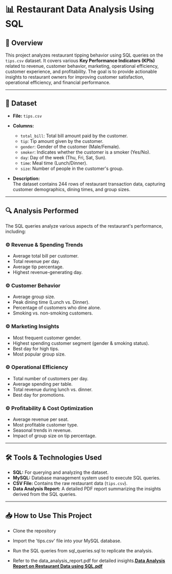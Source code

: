 # 📊 Restaurant Data Analysis Using SQL

## 📌 Overview  
This project analyzes restaurant tipping behavior using SQL queries on the `tips.csv` dataset. It covers various **Key Performance Indicators (KPIs)** related to revenue, customer behavior, marketing, operational efficiency, customer experience, and profitability. The goal is to provide actionable insights to restaurant owners for improving customer satisfaction, operational efficiency, and financial performance.

---

## 📑 Dataset  
- **File:** `tips.csv`  
- **Columns:**  
  - `total_bill`: Total bill amount paid by the customer.  
  - `tip`: Tip amount given by the customer.  
  - `gender`: Gender of the customer (Male/Female).  
  - `smoker`: Indicates whether the customer is a smoker (Yes/No).  
  - `day`: Day of the week (Thu, Fri, Sat, Sun).  
  - `time`: Meal time (Lunch/Dinner).  
  - `size`: Number of people in the customer's group.  

- **Description:**  
  The dataset contains 244 rows of restaurant transaction data, capturing customer demographics, dining times, and group sizes.

---

## 🔍 Analysis Performed  
The SQL queries analyze various aspects of the restaurant's performance, including:

### ⚙️ **Revenue & Spending Trends**  
- Average total bill per customer.  
- Total revenue per day.  
- Average tip percentage.  
- Highest revenue-generating day.  

### ⚙️ **Customer Behavior**  
- Average group size.  
- Peak dining time (Lunch vs. Dinner).  
- Percentage of customers who dine alone.  
- Smoking vs. non-smoking customers.  

### ⚙️ **Marketing Insights**  
- Most frequent customer gender.  
- Highest spending customer segment (gender & smoking status).  
- Best day for high tips.  
- Most popular group size.  

### ⚙️ **Operational Efficiency**  
- Total number of customers per day.  
- Average spending per table.  
- Total revenue during lunch vs. dinner.  
- Best day for promotions.  

### ⚙️ **Profitability & Cost Optimization**  
- Average revenue per seat.  
- Most profitable customer type.  
- Seasonal trends in revenue.  
- Impact of group size on tip percentage.  

---

## 🛠️ Tools & Technologies Used  
- **SQL:** For querying and analyzing the dataset.  
- **MySQL:** Database management system used to execute SQL queries.  
- **CSV File:** Contains the raw restaurant data (`tips.csv`).  
- **Data Analysis Report:** A detailed PDF report summarizing the insights derived from the SQL queries.  

---

## 📥 How to Use This Project  

- Clone the repository  

- Import the 'tips.csv' file into your MySQL database.

- Run the SQL queries from sql_queries.sql to replicate the analysis.

- Refer to the data_analysis_report.pdf for detailed insights.[**Data Analysis Report on Restaurant Data using SQL.pdf**](https://github.com/Adarsh-e-reji/Data-_analysis_using_sql_-restaurant-data-/blob/main/Data%20Analysis%20Report%20on%20Restaurant%20Data%20using%20SQL.pdf)
